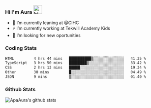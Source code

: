 ### Hi I'm Aura <img src="https://user-images.githubusercontent.com/1303154/88677602-1635ba80-d120-11ea-84d8-d263ba5fc3c0.gif" width="28px" alt="hi">

- 🔭 I’m currently leaning at @CIHC
- ⚡ I’m currently working at Tekwill Academy Kids
- 🤔 I’m looking for new oportunities


### Coding Stats

<!--START_SECTION:waka-->

```txt
HTML         4 hrs 44 mins   ██████████▒░░░░░░░░░░░░░░   41.35 %
TypeScript   3 hrs 50 mins   ████████▒░░░░░░░░░░░░░░░░   33.42 %
CSS          2 hrs 13 mins   █████░░░░░░░░░░░░░░░░░░░░   19.34 %
Other        30 mins         █░░░░░░░░░░░░░░░░░░░░░░░░   04.49 %
JSON         9 mins          ▒░░░░░░░░░░░░░░░░░░░░░░░░   01.40 %
```

<!--END_SECTION:waka-->

### Github Stats

![ApaAura's github stats](https://github-readme-stats.vercel.app/api?username=ApaAura&count_private=true&theme=tokyonight&hide=contribs,prs)
